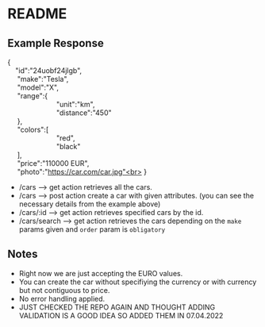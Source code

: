 # README

## Example Response

{<br>
&nbsp;&nbsp;&nbsp;&nbsp;"id":"24uobf24jlgb",<br>
&nbsp;&nbsp;&nbsp;&nbsp;    "make":"Tesla",<br>
&nbsp;&nbsp;&nbsp;&nbsp;    "model":"X",<br>
&nbsp;&nbsp;&nbsp;&nbsp;    "range":{<br>
&nbsp;&nbsp;&nbsp;&nbsp;&nbsp;&nbsp;&nbsp;&nbsp;        &nbsp;&nbsp;&nbsp;&nbsp;&nbsp;&nbsp;&nbsp;&nbsp;&nbsp;&nbsp;&nbsp;&nbsp;&nbsp;&nbsp;&nbsp;&nbsp;"unit":"km",<br>
&nbsp;&nbsp;&nbsp;&nbsp;&nbsp;&nbsp;&nbsp;&nbsp;&nbsp;&nbsp;&nbsp;&nbsp;&nbsp;&nbsp;&nbsp;&nbsp;&nbsp;&nbsp;&nbsp;&nbsp;&nbsp;&nbsp;&nbsp;&nbsp;        "distance":"450"<br>
&nbsp;&nbsp;&nbsp;&nbsp;    },<br>
&nbsp;&nbsp;&nbsp;&nbsp;    "colors":[<br>
&nbsp;&nbsp;&nbsp;&nbsp;&nbsp;&nbsp;&nbsp;&nbsp;&nbsp;&nbsp;&nbsp;&nbsp;&nbsp;&nbsp;&nbsp;&nbsp;&nbsp;&nbsp;&nbsp;&nbsp;&nbsp;&nbsp;&nbsp;&nbsp;        "red",<br>
&nbsp;&nbsp;&nbsp;&nbsp;&nbsp;&nbsp;&nbsp;&nbsp;&nbsp;&nbsp;&nbsp;&nbsp;&nbsp;&nbsp;&nbsp;&nbsp;&nbsp;&nbsp;&nbsp;&nbsp;&nbsp;&nbsp;&nbsp;&nbsp;        "black"<br>
&nbsp;&nbsp;&nbsp;&nbsp;    ],<br>
&nbsp;&nbsp;&nbsp;&nbsp;    "price":"110000 EUR",<br>
&nbsp;&nbsp;&nbsp;&nbsp;    "photo":"https://car.com/car.jpg"<br>
}<br>

* /cars --> get action retrieves all the cars.
* /cars --> post action create a car with given attributes. (you can see the necessary details from the example above)
* /cars/:id --> get action retrieves specified cars by the id.
* /cars/search --> get action retrieves the cars depending on the ```make``` params given and ```order``` param is ```obligatory ```

## Notes
* Right now we are just accepting the EURO values.
* You can create the car without specifiying the currency or with currency but not contiguous to price.
* No error handling applied.
* JUST CHECKED THE REPO AGAIN AND THOUGHT ADDING VALIDATION IS A GOOD IDEA SO ADDED THEM IN 07.04.2022

